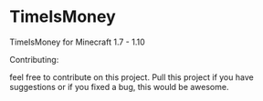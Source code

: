 # TimeIsMoney
TimeIsMoney for Minecraft 1.7 - 1.10



Contributing:

feel free to contribute on this project.
Pull this project if you have suggestions or if you fixed a bug, this would be awesome.
